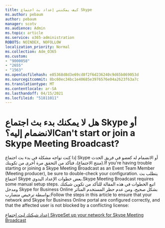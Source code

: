 ```yaml
---
title: كيف يمكنني إعداد بث اجتماع Skype
ms.author: pebaum
author: pebaum
manager: scotv
ms.audience: Admin
ms.topic: article
ms.service: o365-administration
ROBOTS: NOINDEX, NOFOLLOW
localization_priority: Normal
ms.collection: Adm_O365
ms.custom:
- "9000058"
- "2655"
- "1563"
ms.openlocfilehash: e85368d8d3e69cd8f2f6d236240c9d65b869053d
ms.sourcegitcommit: 8bc60ec34bc1e40685e3976576e04a2623f63a7c
ms.translationtype: MT
ms.contentlocale: ar-SA
ms.lasthandoff: 04/15/2021
ms.locfileid: "51811011"
---
```

# <a name="cant-start-or-join-a-skype-meeting-broadcast"></a><span data-ttu-id="d2ba6-102">هل لا يمكنك بدء بث اجتماع Skype أو الانضمام إليه؟</span><span class="sxs-lookup"><span data-stu-id="d2ba6-102">Can't start or join a Skype Meeting Broadcast?</span></span>

<span data-ttu-id="d2ba6-103">إذا كنت تواجه مشكلة في بدء بث اجتماع Skype أو الانضمام له كعضو في فريق الحدث (منتج الاجتماع)، فتأكد من التحقق مرة أخرى من تكوينك.</span><span class="sxs-lookup"><span data-stu-id="d2ba6-103">If you're having trouble starting or joining a Skype Meeting Broadcast as an Event Team Member (Meeting producer), be sure to double-check your configuration.</span></span> <span data-ttu-id="d2ba6-104">يتطلب بث اجتماع Skype بعض خطوات الإعداد اليدوي.</span><span class="sxs-lookup"><span data-stu-id="d2ba6-104">Skype Meeting Broadcast requires some manual setup steps.</span></span> <span data-ttu-id="d2ba6-105">اتبع الخطوات في هذه المقالة للتأكد من تكوين شبكتك ومدخل Skype for Business Online بشكل صحيح، ومن عدم حظر المستخدم المتأثر بواسطة ترخيص متضارب:</span><span class="sxs-lookup"><span data-stu-id="d2ba6-105">Follow the steps in this article to ensure that your network and Skype for Business Online portal are configured correctly, and that the affected user is not blocked by a conflicting license:</span></span>

[<span data-ttu-id="d2ba6-106">إعداد شبكتك لبث اجتماع Skype</span><span class="sxs-lookup"><span data-stu-id="d2ba6-106">Set up your network for Skype Meeting Broadcast</span></span>](https://docs.microsoft.com/SkypeForBusiness/set-up-your-network-for-skype-meeting-broadcast/set-up-your-network-for-skype-meeting-broadcast)